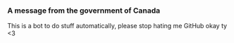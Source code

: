### A message from the government of Canada

This is a bot to do stuff automatically, please stop hating me GitHub okay ty <3
